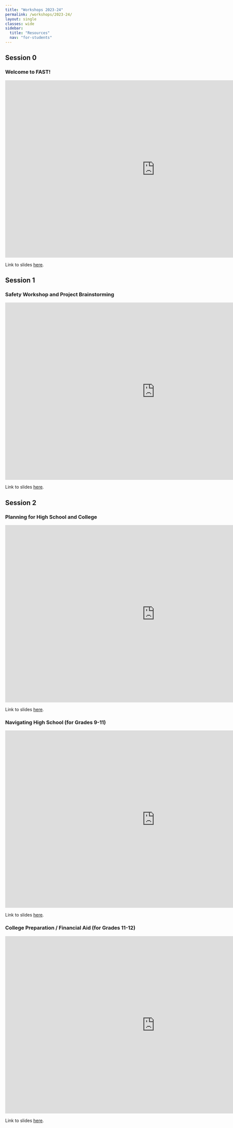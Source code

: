 ```yaml
---
title: "Workshops 2023-24"
permalink: /workshops/2023-24/
layout: single
classes: wide
sidebar:
  title: "Resources"
  nav: "for-students"
---
```


## Session 0

### Welcome to FAST!

<iframe src="https://docs.google.com/presentation/d/e/2PACX-1vQPvmLkSULY5TxwdvOllfRjQ4ccYx4uwtEm7-BlYaOYknujkXHBDjHyCUNr5r0_D3eRmVhUVWnncdMa/embed?start=false&loop=false&delayms=3000" frameborder="0" width="960" height="569" allowfullscreen="true" mozallowfullscreen="true" webkitallowfullscreen="true"></iframe>

Link to slides [here](https://docs.google.com/presentation/d/e/2PACX-1vQPvmLkSULY5TxwdvOllfRjQ4ccYx4uwtEm7-BlYaOYknujkXHBDjHyCUNr5r0_D3eRmVhUVWnncdMa/pub?start=false&loop=false&delayms=3000).

## Session 1

### Safety Workshop and Project Brainstorming

<iframe src="https://docs.google.com/presentation/d/e/2PACX-1vTm-d5FzNB-pz8_y5JKz-Rh7Xys7-GV8OBagoR8ocyqU1KzED5OBDJ1fMwK9V3jtw/embed?start=false&loop=false&delayms=3000" frameborder="0" width="960" height="569" allowfullscreen="true" mozallowfullscreen="true" webkitallowfullscreen="true"></iframe>

Link to slides [here](https://docs.google.com/presentation/d/e/2PACX-1vTm-d5FzNB-pz8_y5JKz-Rh7Xys7-GV8OBagoR8ocyqU1KzED5OBDJ1fMwK9V3jtw/pub?start=false&loop=false&delayms=3000).

## Session 2

### Planning for High School and College

<iframe src="https://docs.google.com/presentation/d/e/2PACX-1vQPDCqVKm4ll049QEJ9W0QuDDQOCPqfWh9INbAsPSEFy_85opq39VSP7cQT3BSMnbf5PhCR-yvJuo7I/embed?start=false&loop=false&delayms=3000" frameborder="0" width="960" height="569" allowfullscreen="true" mozallowfullscreen="true" webkitallowfullscreen="true"></iframe>

Link to slides [here](https://docs.google.com/presentation/d/e/2PACX-1vQPDCqVKm4ll049QEJ9W0QuDDQOCPqfWh9INbAsPSEFy_85opq39VSP7cQT3BSMnbf5PhCR-yvJuo7I/pub?start=false&loop=false&delayms=3000).

### Navigating High School (for Grades 9-11)

<iframe src="https://docs.google.com/presentation/d/e/2PACX-1vQRxTGKjlBEz8yPh4FQNuj1Zokw9KGaF7p8pMmNkBXAi4G5aubxI_9PLCXc6sNHz3uVyBZaf2BFxWEN/embed?start=false&loop=false&delayms=3000" frameborder="0" width="960" height="569" allowfullscreen="true" mozallowfullscreen="true" webkitallowfullscreen="true"></iframe>

Link to slides [here](https://docs.google.com/presentation/d/e/2PACX-1vQRxTGKjlBEz8yPh4FQNuj1Zokw9KGaF7p8pMmNkBXAi4G5aubxI_9PLCXc6sNHz3uVyBZaf2BFxWEN/pub?start=false&loop=false&delayms=3000).

### College Preparation / Financial Aid (for Grades 11-12)

<iframe src="https://docs.google.com/presentation/d/e/2PACX-1vTtKxmUxcUlgOvxVdKFzL8NUTlrIe5DKQD8eQioCA1FWxNsUARyE-HgY8x53F2mcBq8R7Qa2HXCvF-0/embed?start=false&loop=false&delayms=3000" frameborder="0" width="960" height="569" allowfullscreen="true" mozallowfullscreen="true" webkitallowfullscreen="true"></iframe>

Link to slides [here](https://docs.google.com/presentation/d/e/2PACX-1vTtKxmUxcUlgOvxVdKFzL8NUTlrIe5DKQD8eQioCA1FWxNsUARyE-HgY8x53F2mcBq8R7Qa2HXCvF-0/pub?start=false&loop=false&delayms=3000).
